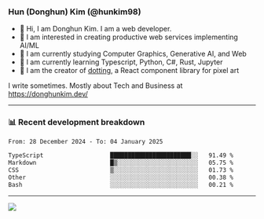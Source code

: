 ### Hun (Donghun) Kim (@hunkim98)

- 👋 Hi, I am Donghun Kim. I am a web developer. 
- 🤔 I am interested in creating productive web services implementing AI/ML
- 🔭 I am currently studying Computer Graphics, Generative AI, and Web 
- 🌱 I am currently learning Typescript, Python, C#, Rust, Jupyter
- 🎨 I am the creator of [dotting](https://github.com/hunkim98/dotting), a React component library for pixel art

I write sometimes. Mostly about Tech and Business at https://donghunkim.dev/

---
### 📊 Recent development breakdown
<!--START_SECTION:waka-->

```txt
From: 28 December 2024 - To: 04 January 2025

TypeScript                   ███████████████████████░░   91.49 %
Markdown                     █▒░░░░░░░░░░░░░░░░░░░░░░░   05.75 %
CSS                          ▒░░░░░░░░░░░░░░░░░░░░░░░░   01.73 %
Other                        ░░░░░░░░░░░░░░░░░░░░░░░░░   00.38 %
Bash                         ░░░░░░░░░░░░░░░░░░░░░░░░░   00.21 %
```

<!--END_SECTION:waka-->
---

<!-- <div align='center'> -->
  <img align="center" src="https://github-readme-stats.vercel.app/api?username=hunkim98&theme=dark&show_icons=true"/>
<!-- </div> -->
<!--
**hunkim98/hunkim98** is a ✨ _special_ ✨ repository because its `README.md` (this file) appears on your GitHub profile.

Here are some ideas to get you started:

- 🔭 I’m currently working on ...
- 🌱 I’m currently learning ...
- 👯 I’m looking to collaborate on ...
- 🤔 I’m looking for help with ...
- 💬 Ask me about ...
- 📫 How to reach me: ...
- 😄 Pronouns: ...
- ⚡ Fun fact: ...
-->
